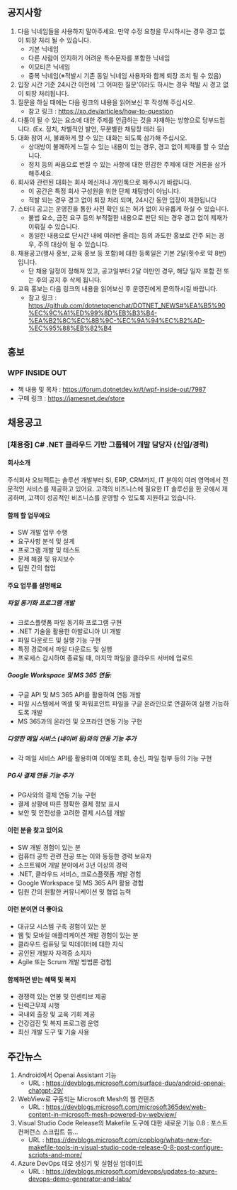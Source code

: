 ## 공지사항

1. 다음 닉네임들을 사용하지 말아주세요. 만약 수정 요청을 무시하시는 경우 경고 없이 퇴장 처리 될 수 있습니다.
   * 기본 닉네임
   * 다른 사람이 인지하기 어려운 특수문자를 포함한 닉네임
   * 이모티콘 닉네임
   * 중복 닉네임(※적발시 기존 동일 닉네임 사용자와 함께 퇴장 조치 될 수 있음)
2. 입장 시간 기준 24시간 이전에 '그 어떠한 질문'이라도 하시는 경우 적발 시 경고 없이 퇴장 처리됩니다.
3. 질문을 하실 때에는 다음 링크의 내용을 읽어보신 후 작성해 주십시오. 
   * 참고 링크 : https://xo.dev/articles/how-to-question
4. 다툼이 될 수 있는 요소에 대한 주제를 언급하는 것을 자재하는 방향으로 당부드립니다.
   (Ex. 정치, 차별적인 발언, 무분별한 채팅창 테러 등)
5. 대화 참여 시, 불쾌하게 할 수 있는 대화는 되도록 삼가해 주십시오.
   * 상대방이 불쾌하게 느낄 수 있는 내용이 있는 경우, 경고 없이 제재를 할 수 있습니다.
   * 정치 등의 싸움으로 번질 수 있는 사항에 대한 민감한 주제에 대한 거론을 삼가해주세요.
6. 회사와 관련된 대화는 회사 메신저나 개인톡으로 해주시기 바랍니다. 
   * 이 공간은 특정 회사 구성원을 위한 단체 채팅방이 아닙니다. 
   * 적발 되는 경우 경고 없이 퇴장 처리 되며, 24시간 동안 입장이 제한됩니다
7. 스터디 공고는 운영진을 통한 사전 확인 또는 허가 없이 자유롭게 하실 수 있습니다.
   * 불법 요소, 금전 요구 등의 부적절한 내용으로 판단 되는 경우 경고 없이 제재가 이뤄질 수 있습니다.
   * 동일한 내용으로 단시간 내에 여러번 올리는 등의 과도한 홍보로 간주 되는 경우, 주의 대상이 될 수 있습니다.
8. 채용공고(행사 홍보, 교육 홍보 등 포함)에 대한 등록일은 기본 2달(횟수로 약 8번)입니다.
   * 단 채용 일정이 정해져 있고, 공고일부터 2달 미만인 경우, 해당 일자 포함 전 또는 후의 공지 후 삭제 됩니다.
9. 교육 홍보는 다음 링크의 내용을 읽어보신 후 운영진에게 문의하시길 바랍니다.
   * 참고 링크 : https://github.com/dotnetopenchat/DOTNET_NEWS#%EA%B5%90%EC%9C%A1%ED%99%8D%EB%B3%B4-%EA%B2%8C%EC%8B%9C-%EC%9A%94%EC%B2%AD-%EC%95%88%EB%82%B4

## 홍보

### WPF INSIDE OUT
  * 책 내용 및 목차 : https://forum.dotnetdev.kr/t/wpf-inside-out/7987
  * 구매 링크 : https://jamesnet.dev/store

## 채용공고

### [채용중] C# .NET 클라우드 기반 그룹웨어 개발 담당자 (신입/경력)

#### 회사소개
주식회사 오브젝트는 솔루션 개발부터 SI, ERP, CRM까지, IT 분야의 여러 영역에서 전문적인 서비스를 제공하고 있어요.
고객의 비즈니스에 필요한 IT 솔루션을 한 곳에서 제공하며, 고객이 성공적인 비즈니스를 운영할 수 있도록 지원하고 있습니다.

#### 함께 할 업무에요
* SW 개발 업무 수행
* 요구사항 분석 및 설계
* 프로그램 개발 및 테스트
* 문제 해결 및 유지보수
* 팀원 간의 협업

#### 주요 업무를 설명해요
##### 파일 동기화 프로그램 개발
* 크로스플랫폼 파일 동기화 프로그램 구현
* .NET 기술을 활용한 아발로니아 UI 개발
* 파일 다운로드 및 실행 기능 구현
* 특정 경로에서 파일 다운로드 및 실행
* 프로세스 감시하여 종료될 때, 마지막 파일을 클라우드 서버에 업로드

##### Google Workspace 및 MS 365 연동:
* 구글 API 및 MS 365 API를 활용하여 연동 개발
* 파일 시스템에서 엑셀 및 파워포인트 파일을 구글 온라인으로 연결하여 실행 가능하도록 개발
* MS 365과의 온라인 및 오프라인 연동 기능 구현

##### 다양한 메일 서비스 (네이버 등)와의 연동 기능 추가
* 각 메일 서비스 API를 활용하여 이메일 조회, 송신, 파일 첨부 등의 기능 구현

##### PG사 결제 연동 기능 추가
* PG사와의 결제 연동 기능 구현
* 결제 상황에 따른 정확한 결제 정보 표시
* 보안 및 안전성을 고려한 결제 시스템 개발

#### 이런 분을 찾고 있어요
* SW 개발 경험이 있는 분
* 컴퓨터 공학 관련 전공 또는 이와 동등한 경력 보유자
* 소프트웨어 개발 분야에서 3년 이상의 경력
* .NET, 클라우드 서비스, 크로스플랫폼 개발 경험
* Google Workspace 및 MS 365 API 활용 경험
* 팀원 간의 원활한 커뮤니케이션 및 협업 능력

#### 이런 분이면 더 좋아요
* 대규모 시스템 구축 경험이 있는 분
* 웹 및 모바일 애플리케이션 개발 경험이 있는 분
* 클라우드 컴퓨팅 및 빅데이터에 대한 지식
* 공인된 개발자 자격증 소지자
* Agile 또는 Scrum 개발 방법론 경험

#### 함께하면 받는 혜택 및 복지
* 경쟁력 있는 연봉 및 인센티브 제공
* 탄력근무제 시행
* 국내외 출장 및 교육 기회 제공
* 건강검진 및 복지 프로그램 운영
* 최신 개발 도구 및 기술 사용

## 주간뉴스

1. Android에서 Openai Assistant 기능
   * URL : https://devblogs.microsoft.com/surface-duo/android-openai-chatgpt-29/
2. WebView로 구동되는 Microsoft Mesh의 웹 컨텐츠
   * URL : https://devblogs.microsoft.com/microsoft365dev/web-content-in-microsoft-mesh-powered-by-webview/
3. Visual Studio Code Release의 Makefile 도구에 대한 새로운 기능 0.8 : 포스트 컨퍼런스 스크립트 등…
   * URL : https://devblogs.microsoft.com/cppblog/whats-new-for-makefile-tools-in-visual-studio-code-release-0-8-post-configure-scripts-and-more/
4. Azure DevOps 데모 생성기 및 실험실 업데이트
   * URL : https://devblogs.microsoft.com/devops/updates-to-azure-devops-demo-generator-and-labs/